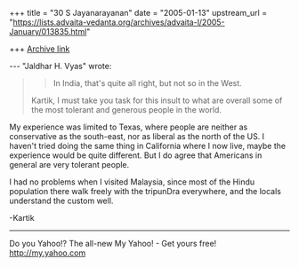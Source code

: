 +++
title = "30 S Jayanarayanan"
date = "2005-01-13"
upstream_url = "https://lists.advaita-vedanta.org/archives/advaita-l/2005-January/013835.html"

+++
[Archive link](https://lists.advaita-vedanta.org/archives/advaita-l/2005-January/013835.html)

--- "Jaldhar H. Vyas" <jaldhar at braincells.com> wrote:

> > In India, that's quite all right, but not so in the West.
> 
> Kartik, I must take you task for this insult to what are overall some
> of
> the most tolerant and generous people in the world.
> 

My experience was limited to Texas, where people are neither as
conservative as the south-east, nor as liberal as the north of the US.
I haven't tried doing the same thing in California where I now live,
maybe the experience would be quite different. But I do agree that
Americans in general are very tolerant people.

I had no problems when I visited Malaysia, since most of the Hindu
population there walk freely with the tripunDra everywhere, and the
locals understand the custom well.

-Kartik



__________________________________ 
Do you Yahoo!? 
The all-new My Yahoo! - Get yours free! 
http://my.yahoo.com 



